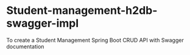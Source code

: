 # Student-management-h2db-swagger-impl
To create a Student Management Spring Boot CRUD API with Swagger documentation
